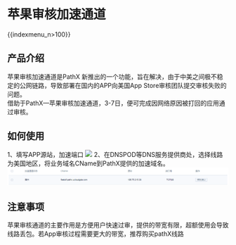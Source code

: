 # 苹果审核加速通道

{{indexmenu_n>100}}

## 产品介绍

苹果审核加速通道是PathX
新推出的一个功能，旨在解决，由于中美之间极不稳定的公网链路，导致部署在国内的APP向美国App Store审核团队提交审核失败的问题。  
借助于PathX—苹果审核加速通道，3-7日，便可完成因网络原因被打回的应用通过审核。  

## 如何使用

1、填写APP源站，加速端口 ![](/network/pathx/apple-20180717.png)
2、在DNSPOD等DNS服务提供商处，选择线路为美国地区，将业务域名CName到PathX提供的加速域名。
![](/images/apple-20180717_2.png)

## 注意事项

苹果审核通道的主要作用是方便用户快速过审，提供的带宽有限，超额使用会导致线路丢包。若App审核过程需要更大的带宽，推荐购买pathX线路
